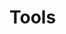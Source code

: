 

# Tools

<style>
.theme-default-content:not(.custom){
    max-width:1280px;
}
.resourceCard{
    flex-basis:30%; margin-bottom:1rem
}
</style>
<div style="display:flex; flex-direction:row; flex-wrap:wrap; justify-content:space-evenly; align-content:space-around">
<ResourceCard
    class="resourceCard"
    headerColor="#8FD14F"
    title="Voter-Tool"
    subtitle="https://cardanocataly.st/voter-tool"
    url="https://cardanocataly.st/voter-tool/#/"
    linkText="Go to Page"
    text="This is a technical update tracker for the Cardano (ADA) project. It aggregates commits within the last 7 days from all branches  of Cardano development-related repos using local git mirrors. The same content can also be acquired from GitHub's web interface." />
    
<ResourceCard
    class="resourceCard"
    headerColor="#8FD14F"
    title="CA-Tool"
    subtitle="https://cardanocataly.st/ca-tool"
    url="https://cardanocataly.st/ca-tool/#/"
    linkText="Go to Page"
    text="This is a technical update tracker for the Cardano (ADA) project. It aggregates commits within the last 7 days from all branches  of Cardano development-related repos using local git mirrors. The same content can also be acquired from GitHub's web interface." />
    
<ResourceCard
    class="resourceCard"
    headerColor="#8FD14F"
    title="vCA-Tool"
    subtitle="https://cardanocataly.st/vca-tool/#/"
    url="https://cardanocataly.st/vca-tool/#/"
    linkText="Go to Page"
    text="This is a technical update tracker for the Cardano (ADA) project. It aggregates commits within the last 7 days from all branches  of Cardano development-related repos using local git mirrors. The same content can also be acquired from GitHub's web interface." />
    
<ResourceCard
    class="resourceCard"
    headerColor="#8FD14F"
    title="Feedback Challenge Tool"
    subtitle="https://cardanocataly.st/feedback-challenge-tool"
    url="https://cardanocataly.st/feedback-challenge-tool/#/"
    linkText="Go to Page"
    text="This is a technical update tracker for the Cardano (ADA) project. It aggregates commits within the last 7 days from all branches  of Cardano development-related repos using local git mirrors. The same content can also be acquired from GitHub's web interface." />

</div>

